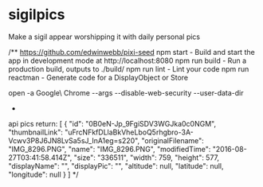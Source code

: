 # sigilpics
Make a sigil appear worshipping it with daily personal pics


/**
https://github.com/edwinwebb/pixi-seed
npm start - Build and start the app in development mode at http://localhost:8080
npm run build - Run a production build, outputs to ./build/
npm run lint - Lint your code
npm run reactman - Generate code for a DisplayObject or Store

open -a Google\ Chrome --args --disable-web-security --user-data-dir

*
 
 api pics return:
 [
  {
    "id": "0B0eN-Jp_9FgiSDV3WGJka0c0NGM",
    "thumbnailLink": "uFrcNFkfDLlaBkVheLboQ5rhgbro-3A-Vcwv3P8J6JN8LvSa5sJ_InA1eg=s220",
    "originalFilename": "IMG_8296.PNG",
    "name": "IMG_8296.PNG",
    "modifiedTime": "2016-08-27T03:41:58.414Z",
    "size": "336511",
    "width": 759,
    "height": 577,
    "displayName": "",
    "displayPic": "",
    "altitude": null,
    "latitude": null,
    "longitude": null
  }
 ]
 */